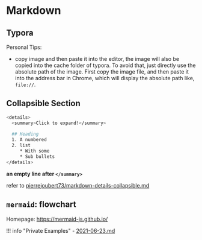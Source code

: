 # Markdown

## Typora

Personal Tips:

- copy image and then paste it into the editor, the image will also be copied into the cache folder of typora. To avoid that, just directly use the absolute path of the image. First copy the image file, and then paste it into the address bar in Chrome, which will display the absolute path like, `file://`.

## Collapsible Section

```bash
<details>
  <summary>Click to expand!</summary>
  
  ## Heading
  1. A numbered
  2. list
     * With some
     * Sub bullets
</details>
```

**an empty line after `</summary>`**

refer to [pierrejoubert73/markdown-details-collapsible.md](https://gist.github.com/pierrejoubert73/902cc94d79424356a8d20be2b382e1ab)

## `mermaid`: flowchart

Homepage: <https://mermaid-js.github.io/>

!!! info "Private Examples"
    - [2021-06-23.md](https://github.com/szcf-weiya/SZmedinfo/blob/master/notes/2021-06-23.md)